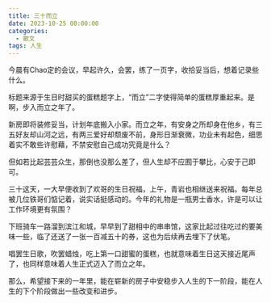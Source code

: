 ```yaml
---
title: 三十而立
date: 2023-10-25 00:00:00
categories:
  - 散文
tags: 人生
---
```


今晨有Chao定的会议，早起许久，会罢，练了一页字，收拾妥当后，想着记录些什么。

标题来源于生日时甜买的蛋糕题字上，“而立”二字使得简单的蛋糕厚重起来。是啊，步入而立之年了。

新房即将装修妥当，计划年底搬入小家。而立之年，有安身之所却身在他乡，有三五好友却山河之远，有两三爱好却颓废不前，身形日渐衰微，功业未有起色，细思着实不敢些许慰藉，不禁安慰自己成功究竟是什么？

但如若比起芸芸众生，那倒也没那么差了，但人生却不应囿于攀比，心安于己即可。

三十这天，一大早便收到了欢哥的生日祝福，上午，青岩也相继送来祝福。每年总被几位铁哥们惦记着，说实话挺感动的。今年的礼物是一瓶男士香水，许是可以让工作环境更有氛围？

下班骑车一路溜到滨江和城，早早到了甜相中的串串馆，这家比起过往吃过的要美味一些，临了还送了一张一百减五十的券，这也为后续再去埋下了伏笔。

唱罢生日歌，吹罢蜡烛，吃上第一口甜蜜的蛋糕，也就意味着生日这天接近尾声了，也同样意味着人生正式迈入了而立之年。

那么，希望接下来的一年里，能在崭新的房子中安稳步入人生的下一阶段，能在人生的下个阶段做出一些改变和进步。
